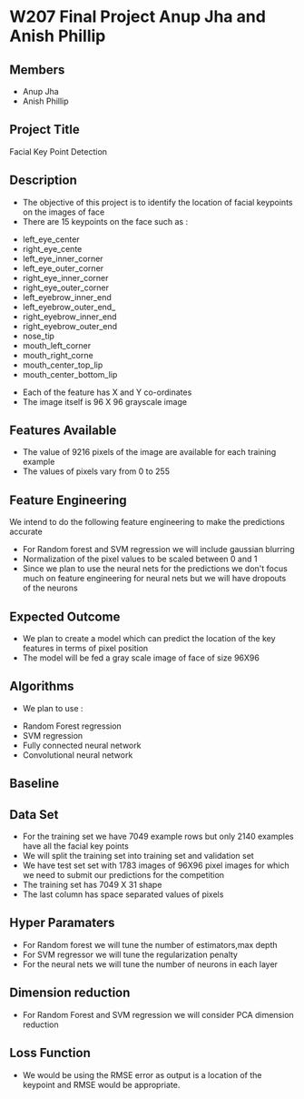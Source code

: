 # W207 Final Project Anup Jha and Anish Phillip

## Members
* Anup Jha
* Anish Phillip
## Project Title 
Facial Key Point Detection

## Description
* The objective of this project is to identify the location of facial keypoints on the images of face  
* There are 15 keypoints on the face such as :
- left_eye_center
- right_eye_cente
- left_eye_inner_corner
- left_eye_outer_corner
- right_eye_inner_corner
- right_eye_outer_corner
- left_eyebrow_inner_end
- left_eyebrow_outer_end_
- right_eyebrow_inner_end
- right_eyebrow_outer_end
- nose_tip
- mouth_left_corner
- mouth_right_corne
- mouth_center_top_lip
- mouth_center_bottom_lip
* Each of the feature has X and Y co-ordinates 
* The image itself is 96 X 96 grayscale image 
 
## Features Available 
* The value of 9216 pixels of the image are available for each training example 
* The values of pixels vary from 0 to 255 

## Feature Engineering 
We intend to do the following feature engineering to make the predictions accurate
 * For Random forest and SVM regression we will include gaussian blurring 
 * Normalization of the pixel values to be scaled between 0 and 1 
 * Since we plan to use the neural nets for the predictions we don't focus much on feature engineering for neural nets but we will have dropouts of the neurons

## Expected Outcome
  * We plan to create a model which can predict the location of the key features in terms of pixel position 
  * The model will be fed a gray scale image of face of size 96X96 

## Algorithms    
  *  We plan to use :  
  - Random Forest regression
  - SVM regression
  - Fully connected neural network 
  - Convolutional neural network 

## Baseline 
    
## Data Set 
  * For the training set we have 7049 example rows but only 2140 examples have all the facial key points 
  * We will split the training set into training set and validation set
  * We have test set set with 1783 images of 96X96 pixel images for which we need to submit our predictions for the competition
  * The training set has 7049 X 31 shape
  * The last column has space separated values of pixels
    
## Hyper Paramaters 
  * For Random forest we will tune the number of estimators,max depth
  * For SVM regressor we will tune the regularization penalty 
  * For the neural nets we will tune the number of neurons in each layer 
  
## Dimension reduction 
 * For Random Forest and SVM regression we will consider PCA dimension reduction 

## Loss Function 
 * We would be using the RMSE error as output is a location of the keypoint and RMSE would be appropriate.
 
 
